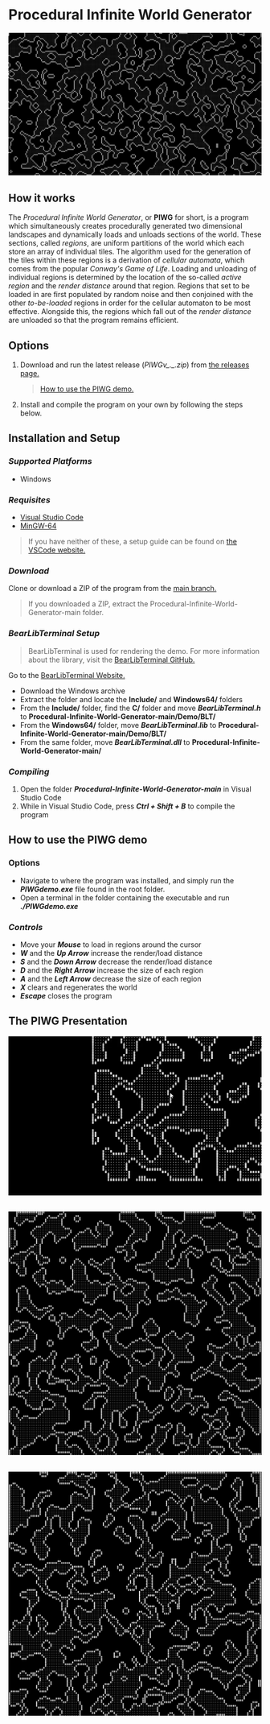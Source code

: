 # Procedural Infinite World Generator

![PIWG Fullscreen Generation Sample](https://github.com/Bwright257/Procedural-Infinite-World-Generator/blob/main/Samples/PIWG-Full.png)

## How it works
The *Procedural Infinite World Generator*, or **PIWG** for short, is a program which simultaneously creates procedurally generated two dimensional landscapes and dynamically loads and unloads sections of the world. These sections, called *regions*, are uniform partitions of the world which each store an array of individual tiles. The algorithm used for the generation of the tiles within these regions is a derivation of *cellular automata*, which comes from the popular *Conway's Game of Life*. Loading and unloading of individual regions is determined by the location of the so-called *active region* and the *render distance* around that region. Regions that set to be loaded in are first populated by random noise and then conjoined with the other *to-be-loaded* regions in order for the cellular automaton to be most effective. Alongside this, the regions which fall out of the *render distance* are unloaded so that the program remains efficient.

## Options
1. Download and run the latest release (*PIWGv_._.zip*) from [the releases page.](https://github.com/Bwright257/Procedural-Infinite-World-Generator/releases)
   > [How to use the PIWG demo.](https://github.com/Bwright257/Procedural-Infinite-World-Generator?tab=readme-ov-file#how-to-use-the-piwg-demo)
3. Install and compile the program on your own by following the steps below.

## Installation and Setup

### *Supported Platforms*
- Windows

### *Requisites*
- [Visual Studio Code](https://code.visualstudio.com/download)
- [MinGW-64](https://www.mingw-w64.org/downloads/)
> If you have neither of these, a setup guide can be found on [the VSCode website.](https://code.visualstudio.com/docs/cpp/config-mingw)

### *Download*
Clone or download a ZIP of the program from the [main branch.](https://github.com/Bwright257/Procedural-Infinite-World-Generator)
> If you downloaded a ZIP, extract the Procedural-Infinite-World-Generator-main folder.

### *BearLibTerminal Setup*
> BearLibTerminal is used for rendering the demo.
> For more information about the library, visit the [BearLibTerminal GitHub.](https://github.com/cfyzium/bearlibterminal)

Go to the [BearLibTerminal Website.](http://foo.wyrd.name/en:bearlibterminal#download)
- Download the Windows archive
- Extract the folder and locate the **Include/** and **Windows64/** folders
- From the **Include/** folder, find the **C/** folder and move ***BearLibTerminal.h*** to **Procedural-Infinite-World-Generator-main/Demo/BLT/**
- From the **Windows64/** folder, move ***BearLibTerminal.lib*** to **Procedural-Infinite-World-Generator-main/Demo/BLT/**
- From the same folder, move ***BearLibTerminal.dll*** to **Procedural-Infinite-World-Generator-main/**

### *Compiling*
1. Open the folder ***Procedural-Infinite-World-Generator-main*** in Visual Studio Code
2. While in Visual Studio Code, press ***Ctrl + Shift + B*** to compile the program

## How to use the PIWG demo

### Options
- Navigate to where the program was installed, and simply run the ***PIWGdemo.exe*** file found in the root folder.
- Open a terminal in the folder containing the executable and run ***./PIWGdemo.exe***

### *Controls*
- Move your ***Mouse*** to load in regions around the cursor
- ***W*** and the ***Up Arrow*** increase the render/load distance
- ***S*** and the ***Down Arrow*** decrease the render/load distance
- ***D*** and the ***Right Arrow*** increase the size of each region
- ***A*** and the ***Left Arrow*** decrease the size of each region
- ***X*** clears and regenerates the world
- ***Escape*** closes the program

## The PIWG Presentation

![PIWG GIF](https://github.com/Bwright257/Procedural-Infinite-World-Generator/blob/main/Samples/IPWG-Demo.gif)
##
![PIWG Small Sample 1](https://github.com/Bwright257/Procedural-Infinite-World-Generator/blob/main/Samples/PIWG-25SizeRegion1.png)
##
![PIWG Small Sample 2](https://github.com/Bwright257/Procedural-Infinite-World-Generator/blob/main/Samples/PIWG-25SizeRegion2.png)
